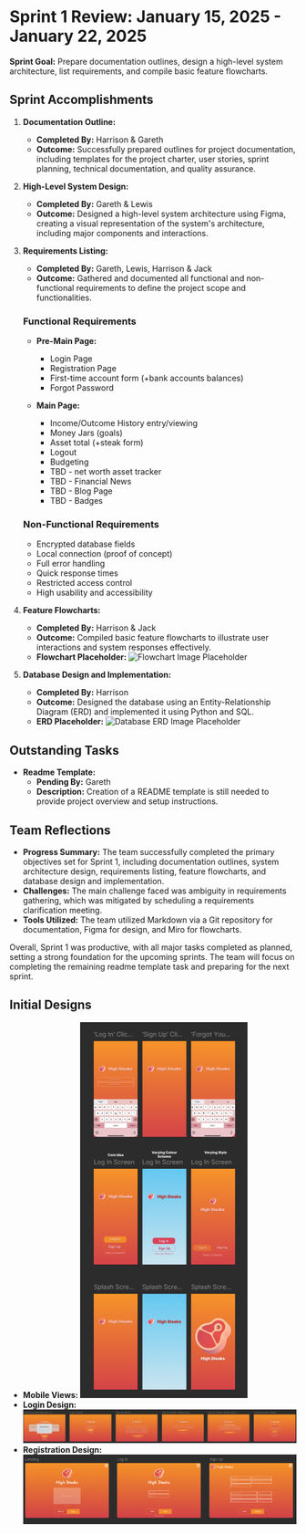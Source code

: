 # Sprint 1 Review: January 15, 2025 - January 22, 2025

**Sprint Goal:** Prepare documentation outlines, design a high-level system architecture, list requirements, and compile basic feature flowcharts.

## Sprint Accomplishments

1. **Documentation Outline:**
   - **Completed By:** Harrison & Gareth
   - **Outcome:** Successfully prepared outlines for project documentation, including templates for the project charter, user stories, sprint planning, technical documentation, and quality assurance.

2. **High-Level System Design:**
   - **Completed By:** Gareth & Lewis
   - **Outcome:** Designed a high-level system architecture using Figma, creating a visual representation of the system's architecture, including major components and interactions.

3. **Requirements Listing:**
   - **Completed By:** Gareth, Lewis, Harrison & Jack
   - **Outcome:** Gathered and documented all functional and non-functional requirements to define the project scope and functionalities.

    ### Functional Requirements
    - **Pre-Main Page:**
      - Login Page
      - Registration Page
      - First-time account form (+bank accounts balances)
      - Forgot Password

    - **Main Page:**
      - Income/Outcome History entry/viewing
      - Money Jars (goals)
      - Asset total (+steak form)
      - Logout
      - Budgeting
      - TBD - net worth asset tracker
      - TBD - Financial News
      - TBD - Blog Page
      - TBD - Badges

    ### Non-Functional Requirements
    - Encrypted database fields
    - Local connection (proof of concept)
    - Full error handling
    - Quick response times
    - Restricted access control
    - High usability and accessibility

5. **Feature Flowcharts:**
   - **Completed By:** Harrison & Jack
   - **Outcome:** Compiled basic feature flowcharts to illustrate user interactions and system responses effectively.
   - **Flowchart Placeholder:** ![Flowchart Image Placeholder](#)

6. **Database Design and Implementation:**
   - **Completed By:** Harrison
   - **Outcome:** Designed the database using an Entity-Relationship Diagram (ERD) and implemented it using Python and SQL.
   - **ERD Placeholder:** ![Database ERD Image Placeholder](#)

## Outstanding Tasks

- **Readme Template:**
  - **Pending By:** Gareth
  - **Description:** Creation of a README template is still needed to provide project overview and setup instructions.

## Team Reflections

- **Progress Summary:** The team successfully completed the primary objectives set for Sprint 1, including documentation outlines, system architecture design, requirements listing, feature flowcharts, and database design and implementation.
- **Challenges:** The main challenge faced was ambiguity in requirements gathering, which was mitigated by scheduling a requirements clarification meeting.
- **Tools Utilized:** The team utilized Markdown via a Git repository for documentation, Figma for design, and Miro for flowcharts.

Overall, Sprint 1 was productive, with all major tasks completed as planned, setting a strong foundation for the upcoming sprints. The team will focus on completing the remaining readme template task and preparing for the next sprint.

## Initial Designs

- **Mobile Views:**
![Sprint 1 Registration Design](../Images/Sprints/Sprint1_Mobile_View.PNG)
- **Login Design:**
![Sprint 1 Registration Design](../Images/Sprints/Sprint1_Login_Design.PNG)
- **Registration Design:**
![Sprint 1 Registration Design](../Images/Sprints/Sprint1_Registration_Design.PNG)

